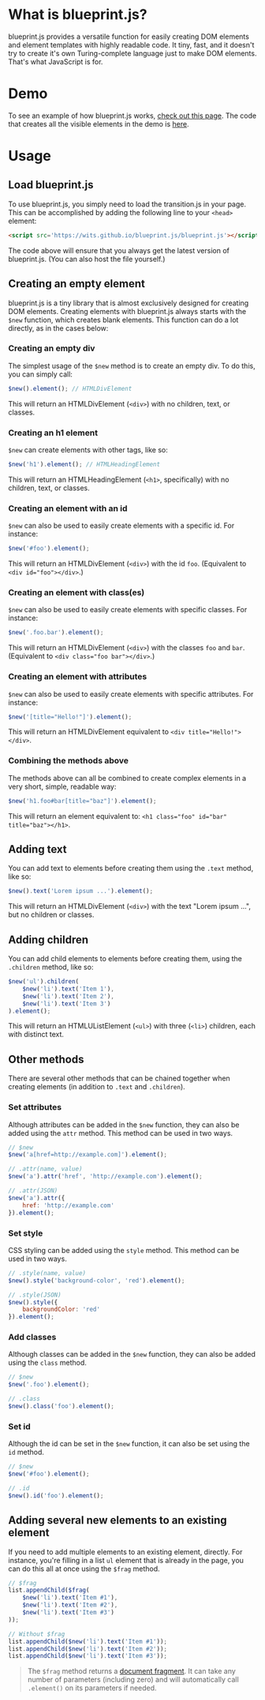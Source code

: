 # What is blueprint.js?

blueprint.js provides a versatile function for easily creating DOM elements and element templates with highly readable code. It tiny, fast, and it doesn't try to create it's own Turing-complete language just to make DOM elements. That's what JavaScript is for.

# Demo

To see an example of how blueprint.js works, [check out this page](https://wits.github.io/blueprint.js/demo). The code that creates all the visible elements in the demo is [here](https://wits.github.io/blueprint.js/demo.js).

# Usage

## Load blueprint.js

To use blueprint.js, you simply need to load the transition.js in your page. This can be accomplished by adding the following line to your `<head>` element:

```html
<script src='https://wits.github.io/blueprint.js/blueprint.js'></script>
```

The code above will ensure that you always get the latest version of blueprint.js. (You can also host the file yourself.)

## Creating an empty element

blueprint.js is a tiny library that is almost exclusively designed for creating DOM elements. Creating elements with blueprint.js always starts with the `$new` function, which creates blank elements. This function can do a lot directly, as in the cases below:

### Creating an empty div

The simplest usage of the `$new` method is to create an empty div. To do this, you can simply call:

```js
$new().element(); // HTMLDivElement
```

This will return an HTMLDivElement (`<div>`) with no children, text, or classes.

### Creating an h1 element

`$new` can create elements with other tags, like so:

```js
$new('h1').element(); // HTMLHeadingElement
```

This will return an HTMLHeadingElement (`<h1>`, specifically) with no children, text, or classes.

### Creating an element with an id

`$new` can also be used to easily create elements with a specific id. For instance:

```js
$new('#foo').element();
```

This will return an HTMLDivElement (`<div>`) with the id `foo`. (Equivalent to `<div id="foo"></div>`.)

### Creating an element with class(es)

`$new` can also be used to easily create elements with specific classes. For instance:

```js
$new('.foo.bar').element();
```

This will return an HTMLDivElement (`<div>`) with the classes `foo` and `bar`. (Equivalent to `<div class="foo bar"></div>`.)

### Creating an element with attributes

`$new` can also be used to easily create elements with specific attributes. For instance:

```js
$new('[title="Hello!"]').element();
```

This will return an HTMLDivElement equivalent to `<div title="Hello!"></div>`.

### Combining the methods above

The methods above can all be combined to create complex elements in a very short, simple, readable way:

```js
$new('h1.foo#bar[title="baz"]').element();
```

This will return an element equivalent to: `<h1 class="foo" id="bar" title="baz"></h1>`.

## Adding text

You can add text to elements before creating them using the `.text` method, like so:

```js
$new().text('Lorem ipsum ...').element();
```

This will return an HTMLDivElement (`<div>`) with the text "Lorem ipsum ...", but no children or classes.

## Adding children

You can add child elements to elements before creating them, using the `.children` method, like so:

```js
$new('ul').children(
    $new('li').text('Item 1'),
    $new('li').text('Item 2'),
    $new('li').text('Item 3')
).element();
```

This will return an HTMLUListElement (`<ul>`) with three (`<li>`) children, each with distinct text.

## Other methods

There are several other methods that can be chained together when creating elements (in addition to `.text` and `.children`).

### Set attributes

Although attributes can be added in the `$new` function, they can also be added using the `attr` method. This method can be used in two ways.

```js
// $new
$new('a[href=http://example.com]').element();

// .attr(name, value)
$new('a').attr('href', 'http://example.com').element();

// .attr(JSON)
$new('a').attr({
    href: 'http://example.com'
}).element();
```


### Set style

CSS styling can be added using the `style` method. This method can be used in two ways.

```js
// .style(name, value)
$new().style('background-color', 'red').element();

// .style(JSON)
$new().style({
    backgroundColor: 'red'
}).element();
```

### Add classes

Although classes can be added in the `$new` function, they can also be added using the `class` method.

```js
// $new
$new('.foo').element();

// .class
$new().class('foo').element();
```

### Set id

Although the id can be set in the `$new` function, it can also be set using the `id` method.

```js
// $new
$new('#foo').element();

// .id
$new().id('foo').element();
```

## Adding several new elements to an existing element

If you need to add multiple elements to an existing element, directly. For instance, you're filling in a list `ul` element that is already in the page, you can do this all at once using the `$frag` method.

```js
// $frag
list.appendChild($frag(
    $new('li').text('Item #1'),
    $new('li').text('Item #2'),
    $new('li').text('Item #3')
));

// Without $frag
list.appendChild($new('li').text('Item #1'));
list.appendChild($new('li').text('Item #2'));
list.appendChild($new('li').text('Item #3'));
```

> The `$frag` method returns a [document fragment](https://developer.mozilla.org/en-US/docs/Web/API/DocumentFragment). It can take any number of parameters (including zero) and will automatically call `.element()` on its parameters if needed.
